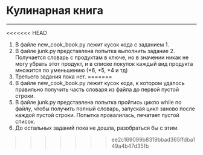 # Кулинарная книга
***
<<<<<<< HEAD
1. В файле new_cook_book.py лежит кусок кода c заданием 1.
2. В файле junk.py представлена попытка выполнить задание 2. Получается словарь с продуктам в ключе, но в значении никак не могу убрать этот продукт, и в списке покупок каждый вид продукта множится по уменьшению (*6, *5, *4 и тд)
3. Третьего задания пока нет.
=======
1. В файле new_cook_book.py лежит кусок кода, к котором удалось правильно получить часть словаря из файла до первой пустой строки.
2. В файле junk.py представлена попытка пройтись цикло while  по файлу, чтобы получить полный словарь, запуская цикл заново после каждой пустой строки. Попытка провалилась, печатает пустой список.
3. До остальных заданий пока не дошла, разобраться бы с этим. 
>>>>>>> ee2c169099b8319bbad365ffdba149a4b47d35fb
